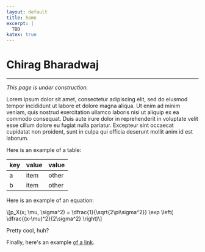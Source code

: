```yaml
---
layout: default
title: home
excerpt: |
  TBD
katex: true
---
```


# Chirag Bharadwaj

----

_This page is under construction._

Lorem ipsum dolor sit amet, consectetur adipiscing elit, sed do eiusmod tempor incididunt ut labore et dolore magna aliqua. Ut enim ad minim veniam, quis nostrud exercitation ullamco laboris nisi ut aliquip ex ea commodo consequat. Duis aute irure dolor in reprehenderit in voluptate velit esse cillum dolore eu fugiat nulla pariatur. Excepteur sint occaecat cupidatat non proident, sunt in culpa qui officia deserunt mollit anim id est laborum.

Here is an example of a table:

|key|value|value|
|---|---|---|
|a|item|other|
|b|item|other|

Here is an example of an equation:

\\[p_X(x; \mu, \sigma^2) = \dfrac{1}{\sqrt{2\pi\sigma^2}} \exp \left( \dfrac{(x-\mu)^2}{2\sigma^2} \right)\\]

Pretty cool, huh?

Finally, here's an example [of a link][website].

[website]: https://www.thehalfyak.pro
